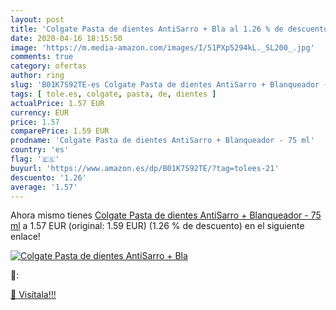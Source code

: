 ```yaml
---
layout: post
title: 'Colgate Pasta de dientes AntiSarro + Bla al 1.26 % de descuento'
date: 2020-04-16 18:15:50
image: 'https://m.media-amazon.com/images/I/51PXp5294kL._SL200_.jpg'
comments: true
category: ofertas
author: ring
slug: 'B01K7S92TE-es Colgate Pasta de dientes AntiSarro + Blanqueador - 75 ml'
tags: [ tole.es, colgate, pasta, de, dientes ]
actualPrice: 1.57 EUR
currency: EUR
price: 1.57
comparePrice: 1.59 EUR
prodname: 'Colgate Pasta de dientes AntiSarro + Blanqueador - 75 ml'
country: 'es'
flag: '🇪🇸'
buyurl: 'https://www.amazon.es/dp/B01K7S92TE/?tag=tolees-21'
descuento: '1.26'
average: '1.57'
---
```


Ahora mismo tienes [Colgate Pasta de dientes AntiSarro + Blanqueador - 75 ml](https://www.amazon.es/dp/B01K7S92TE/?tag=tolees-21) a 1.57 EUR (original: 1.59 EUR) (1.26 %  de descuento) en el siguiente enlace!

[![Colgate Pasta de dientes AntiSarro + Bla](https://m.media-amazon.com/images/I/51PXp5294kL._SL200_.jpg)](https://www.amazon.es/dp/B01K7S92TE/?tag=tolees-21)

🔎:


[🛒 Visítala!!!](https://www.amazon.es/dp/B01K7S92TE/?tag=tolees-21)
